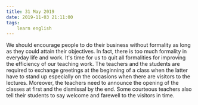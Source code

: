 ```yaml
---
title: 31 May 2019
date: 2019-11-03 21:11:00
tags:
    learn english
---
```

We should encourage people to do their
business without formality as long as they could attain their objectives. In fact,
there is too much formality in everyday life and work. It's time for us to
quit all formalities for improving the efficiency of our teaching work. The teachers
and the students are required to exchange greetings at the beginning of a class
when the latter have to stand up especially on the occasions when there are
visitors to the lectures. Moreover, the teachers need to announce the opening
of the classes at first and the dismissal by the end. Some courteous teachers also
tell their students to say welcome and farewell to the visitors in time.  